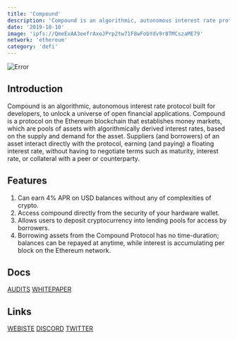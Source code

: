 ```yaml
---
title: 'Compound'
description: 'Compound is an algorithmic, autonomous interest rate protocol built for developers, to unlock a universe of open financial applications.'
date: '2019-10-10'
image: 'ipfs://QmeExAA3eefrAxoJPrp2tw71F8wFobYdv9r8TMCszaME79'
network: 'ethereum'
category: 'defi'
---
```


![Error](ipfs://Qmbf7ZHTMpVmY36AcHKGvYvkAQR3GowTMYAi78Dvw3y4Sp)

## Introduction
Compound is an algorithmic, autonomous interest rate protocol built for developers, to unlock a universe of open financial applications. Compound is a protocol on the Ethereum blockchain that establishes money markets, which are pools of assets with algorithmically derived interest rates, based on the supply and demand for the asset. Suppliers (and borrowers) of an asset interact directly with the protocol, earning (and paying) a floating interest rate, without having to negotiate terms such as maturity, interest rate, or collateral with a peer or counterparty.


## Features
1. Can earn 4% APR on USD balances without any of complexities of crypto.
2. Access compound directly from the security of your hardware wallet.
3. Allows users to deposit cryptocurrency into lending pools for access by borrowers.
4. Borrowing assets from the Compound Protocol has no time-duration; balances can be repayed at anytime, while interest is accumulating per block on the Ethereum network.


## Docs

[AUDITS](https://gateway.ipfs.io/QmdwXfKdBnFWk2FRi2xGk1wvzqUtWCXhZCrGgcF79HN9Bk)
[WHITEPAPER](https://gateway.ipfs.io/QmZaBPgk1E7dzQccKLTCcfPLqwATfwbJad69gx9HBbww7s)


## Links

[WEBISTE](https://compound.finance/governance/comp)
[DISCORD](https://compound.finance/discord)
[TWITTER](https://twitter.com/compoundfinance)